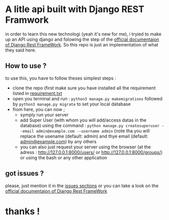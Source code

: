 
# A litle api built with Django REST Framwork

in order to learn this new technologi (yeah it's new for me), i tryied to make up an API using django and folowing the step of the [official documentaion of Django Rest FrameWork](https://www.django-rest-framework.org/tutorial/quickstart/).  So this repo is just an implementation of what they said here.

## How to use ?

to use this, you have to follow theses simplest steps :
- clone the repo (first make sure you have installed all the requirement listed in [requirement.txt](https://github.com/hermanno18/test_django_REST_API/blob/main/requirements.txt)
- open you terminal and run : `python3 manage.py makemigrations` followed by `python3 manage.py migrate` to set your local database
- from here, you can now ;
    - symply run your server
    - add Super User (with whom you will add/access datas in the database) using the command : `python manage.py createsuperuser --email admin@example.com --username admin` (note tha you will replace the usename (default: admin) and thye email (default: admin@example.com) by any others
    - you can also just request your server using the browser (at the adress : http://127.0.0.1:8000/users/ or http://127.0.0.1:8000/groups/) or using the bash or any other application

## got issues ?

please, just mention it in the [issues sections](https://github.com/hermanno18/test_django_REST_API/issues) or you can take a look on the [official documentaion of Django Rest FrameWork](https://www.django-rest-framework.org/tutorial/quickstart/)

# thanks !